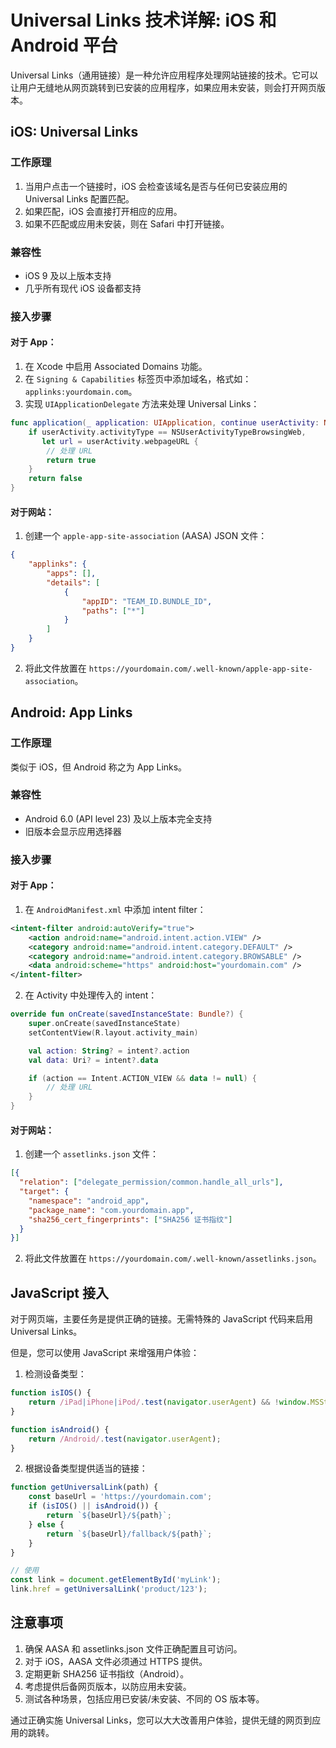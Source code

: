 # Universal Links 技术详解: iOS 和 Android 平台

Universal Links（通用链接）是一种允许应用程序处理网站链接的技术。它可以让用户无缝地从网页跳转到已安装的应用程序，如果应用未安装，则会打开网页版本。

## iOS: Universal Links

### 工作原理
1. 当用户点击一个链接时，iOS 会检查该域名是否与任何已安装应用的 Universal Links 配置匹配。
2. 如果匹配，iOS 会直接打开相应的应用。
3. 如果不匹配或应用未安装，则在 Safari 中打开链接。

### 兼容性
- iOS 9 及以上版本支持
- 几乎所有现代 iOS 设备都支持

### 接入步骤

#### 对于 App：

1. 在 Xcode 中启用 Associated Domains 功能。
2. 在 `Signing & Capabilities` 标签页中添加域名，格式如：`applinks:yourdomain.com`。
3. 实现 `UIApplicationDelegate` 方法来处理 Universal Links：

```swift
func application(_ application: UIApplication, continue userActivity: NSUserActivity, restorationHandler: @escaping ([UIUserActivityRestoring]?) -> Void) -> Bool {
    if userActivity.activityType == NSUserActivityTypeBrowsingWeb,
       let url = userActivity.webpageURL {
        // 处理 URL
        return true
    }
    return false
}
```

#### 对于网站：

1. 创建一个 `apple-app-site-association` (AASA) JSON 文件：

```json
{
    "applinks": {
        "apps": [],
        "details": [
            {
                "appID": "TEAM_ID.BUNDLE_ID",
                "paths": ["*"]
            }
        ]
    }
}
```

2. 将此文件放置在 `https://yourdomain.com/.well-known/apple-app-site-association`。

## Android: App Links

### 工作原理
类似于 iOS，但 Android 称之为 App Links。

### 兼容性
- Android 6.0 (API level 23) 及以上版本完全支持
- 旧版本会显示应用选择器

### 接入步骤

#### 对于 App：

1. 在 `AndroidManifest.xml` 中添加 intent filter：

```xml
<intent-filter android:autoVerify="true">
    <action android:name="android.intent.action.VIEW" />
    <category android:name="android.intent.category.DEFAULT" />
    <category android:name="android.intent.category.BROWSABLE" />
    <data android:scheme="https" android:host="yourdomain.com" />
</intent-filter>
```

2. 在 Activity 中处理传入的 intent：

```kotlin
override fun onCreate(savedInstanceState: Bundle?) {
    super.onCreate(savedInstanceState)
    setContentView(R.layout.activity_main)

    val action: String? = intent?.action
    val data: Uri? = intent?.data

    if (action == Intent.ACTION_VIEW && data != null) {
        // 处理 URL
    }
}
```

#### 对于网站：

1. 创建一个 `assetlinks.json` 文件：

```json
[{
  "relation": ["delegate_permission/common.handle_all_urls"],
  "target": {
    "namespace": "android_app",
    "package_name": "com.yourdomain.app",
    "sha256_cert_fingerprints": ["SHA256 证书指纹"]
  }
}]
```

2. 将此文件放置在 `https://yourdomain.com/.well-known/assetlinks.json`。

## JavaScript 接入

对于网页端，主要任务是提供正确的链接。无需特殊的 JavaScript 代码来启用 Universal Links。

但是，您可以使用 JavaScript 来增强用户体验：

1. 检测设备类型：

```javascript
function isIOS() {
    return /iPad|iPhone|iPod/.test(navigator.userAgent) && !window.MSStream;
}

function isAndroid() {
    return /Android/.test(navigator.userAgent);
}
```

2. 根据设备类型提供适当的链接：

```javascript
function getUniversalLink(path) {
    const baseUrl = 'https://yourdomain.com';
    if (isIOS() || isAndroid()) {
        return `${baseUrl}/${path}`;
    } else {
        return `${baseUrl}/fallback/${path}`;
    }
}

// 使用
const link = document.getElementById('myLink');
link.href = getUniversalLink('product/123');
```

## 注意事项

1. 确保 AASA 和 assetlinks.json 文件正确配置且可访问。
2. 对于 iOS，AASA 文件必须通过 HTTPS 提供。
3. 定期更新 SHA256 证书指纹（Android）。
4. 考虑提供后备网页版本，以防应用未安装。
5. 测试各种场景，包括应用已安装/未安装、不同的 OS 版本等。

通过正确实施 Universal Links，您可以大大改善用户体验，提供无缝的网页到应用的跳转。
